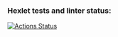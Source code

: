 ### Hexlet tests and linter status:
[![Actions Status](https://github.com/Vsgor/frontend-project-44/actions/workflows/hexlet-check.yml/badge.svg)](https://github.com/Vsgor/frontend-project-44/actions)